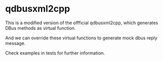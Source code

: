 # qdbusxml2cpp

This is a modified version of the offficial qdbusxml2cpp,
which generates DBus methods as virtual function.

And we can override these virtual functions to generate mock dbus reply message.

Check examples in tests for further information.
